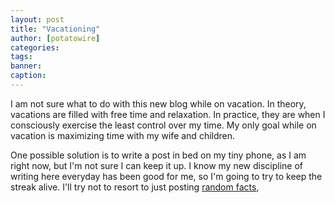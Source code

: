 ```yaml
---
layout: post
title: "Vacationing"
author: [potatowire]
categories: 
tags: 
banner: 
caption: 
---
```



I am not sure what to do with this new blog while on vacation. In theory, vacations are filled with free time and relaxation. In practice, they are when I consciously exercise the least control over my time. My only goal while on vacation is maximizing time with my wife and children.

One possible solution is to write a post in bed on my tiny phone, as I am right now, but I'm not sure I can keep it up. I know my new discipline of writing here everyday has been good for me, so I'm going to try to keep the streak alive. I'll try not to resort to just posting [random facts](http://with.thegra.in/random-fact-1),
